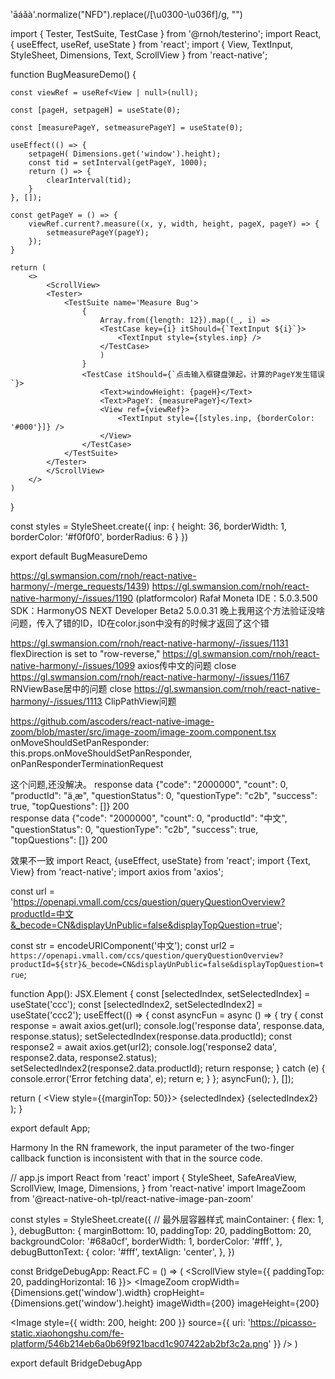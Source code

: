 'āáǎà'.normalize("NFD").replace(/[\u0300-\u036f]/g, "")

import { Tester, TestSuite, TestCase } from '@rnoh/testerino';
import React, { useEffect, useRef, useState } from 'react';
import { View, TextInput, StyleSheet, Dimensions, Text, ScrollView } from 'react-native';


function BugMeasureDemo() {
    
    const viewRef = useRef<View | null>(null);
    
    const [pageH, setpageH] = useState(0);
    
    const [measurePageY, setmeasurePageY] = useState(0);
    
    useEffect(() => {
        setpageH( Dimensions.get('window').height);
        const tid = setInterval(getPageY, 1000);
        return () => {
            clearInterval(tid);
        }
    }, []);
    
    const getPageY = () => {
        viewRef.current?.measure((x, y, width, height, pageX, pageY) => {
            setmeasurePageY(pageY);
        });
    } 
    
    return (
        <>
            <ScrollView>
            <Tester>
                <TestSuite name='Measure Bug'>
                    {
                        Array.from({length: 12}).map((_, i) => 
                        <TestCase key={i} itShould={`TextInput ${i}`}>
                            <TextInput style={styles.inp} />
                        </TestCase>
                        )
                    }
                    <TestCase itShould={`点击输入框键盘弹起，计算的PageY发生错误`}>
                        <Text>windowHeight: {pageH}</Text>
                        <Text>PageY: {measurePageY}</Text>
                        <View ref={viewRef}>
                            <TextInput style={[styles.inp, {borderColor: '#000'}]} />
                        </View>
                    </TestCase>
                </TestSuite>
            </Tester>
            </ScrollView>
        </>
    )
}

const styles = StyleSheet.create({
    inp: {
        height: 36,
        borderWidth: 1,
        borderColor: '#f0f0f0',
        borderRadius: 6
    }
})

export default BugMeasureDemo

https://gl.swmansion.com/rnoh/react-native-harmony/-/merge_requests/1439)
https://gl.swmansion.com/rnoh/react-native-harmony/-/issues/1190  (platformcolor)  Rafał Moneta
IDE：5.0.3.500
SDK：HarmonyOS NEXT Developer Beta2  5.0.0.31
晚上我用这个方法验证没啥问题，传入了错的ID，ID在color.json中没有的时候才返回了这个错

https://gl.swmansion.com/rnoh/react-native-harmony/-/issues/1131     flexDirection is set to "row-reverse,"
https://gl.swmansion.com/rnoh/react-native-harmony/-/issues/1099  axios传中文的问题  close
https://gl.swmansion.com/rnoh/react-native-harmony/-/issues/1167 RNViewBase居中的问题  close
https://gl.swmansion.com/rnoh/react-native-harmony/-/issues/1113   ClipPathView问题

https://github.com/ascoders/react-native-image-zoom/blob/master/src/image-zoom/image-zoom.component.tsx
    onMoveShouldSetPanResponder: this.props.onMoveShouldSetPanResponder,
    onPanResponderTerminationRequest


这个问题,还没解决。
response data {"code": "2000000", "count": 0, "productId": "ä¸­æ", "questionStatus": 0, "questionType": "c2b", "success": true, "topQuestions": []} 200   
response data {"code": "2000000", "count": 0, "productId": "中文", "questionStatus": 0, "questionType": "c2b", "success": true, "topQuestions": []} 200 

效果不一致
import React, {useEffect, useState} from 'react';
import {Text, View} from 'react-native';
import axios from 'axios';

const url =
  'https://openapi.vmall.com/ccs/question/queryQuestionOverview?productId=中文&_becode=CN&displayUnPublic=false&displayTopQuestion=true';

const str = encodeURIComponent('中文');
const url2 = `https://openapi.vmall.com/ccs/question/queryQuestionOverview?productId=${str}&_becode=CN&displayUnPublic=false&displayTopQuestion=true`;

function App(): JSX.Element {
  const [selectedIndex, setSelectedIndex] = useState('ccc');
  const [selectedIndex2, setSelectedIndex2] = useState('ccc2');
  useEffect(() => {
    const asyncFun = async () => {
      try {
        const response = await axios.get(url);
        console.log('response data', response.data, response.status);
        setSelectedIndex(response.data.productId);
        const response2 = await axios.get(url2);
        console.log('response2 data', response2.data, response2.status);
        setSelectedIndex2(response2.data.productId);
        return response;
      } catch (e) {
        console.error('Error fetching data', e);
        return e;
      }
    };
    asyncFun();
  }, []);

  return (
    <View style={{marginTop: 50}}>
      <Text>{selectedIndex}</Text>
      <Text>{selectedIndex2}</Text>
    </View>
  );
}

export default App;


Harmony In the RN framework, the input parameter of the two-finger callback function is inconsistent with that in the source code.

// app.js
import React from 'react'
import {
StyleSheet,
SafeAreaView,
ScrollView,
Image,
Dimensions,
} from 'react-native'
import ImageZoom from '@react-native-oh-tpl/react-native-image-pan-zoom'

const styles = StyleSheet.create({
// 最外层容器样式
mainContainer: {
flex: 1,
},
debugButton: {
marginBottom: 10,
paddingTop: 20,
paddingBottom: 20,
backgroundColor: '#68a0cf',
borderWidth: 1,
borderColor: '#fff',
},
debugButtonText: {
color: '#fff',
textAlign: 'center',
},
})

const BridgeDebugApp: React.FC = () => (
<SafeAreaView style={styles.mainContainer} removeClippedSubviews={false}>
<ScrollView style={{ paddingTop: 20, paddingHorizontal: 16 }}>
<ImageZoom
cropWidth={Dimensions.get('window').width}
cropHeight={Dimensions.get('window').height}
imageWidth={200}
imageHeight={200}
>
<Image
style={{ width: 200, height: 200 }}
source={{ uri: 'https://picasso-static.xiaohongshu.com/fe-platform/546b214eb6a0b69f921bacd1c907422ab2bf3c2a.png' }}
/>
</ImageZoom>
</ScrollView>
</SafeAreaView>
)

export default BridgeDebugApp
